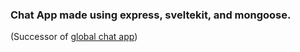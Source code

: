 ### Chat App made using express, sveltekit, and mongoose.

(Successor of [global chat app](https://github.com/Xzoky174/global-chat-app))
